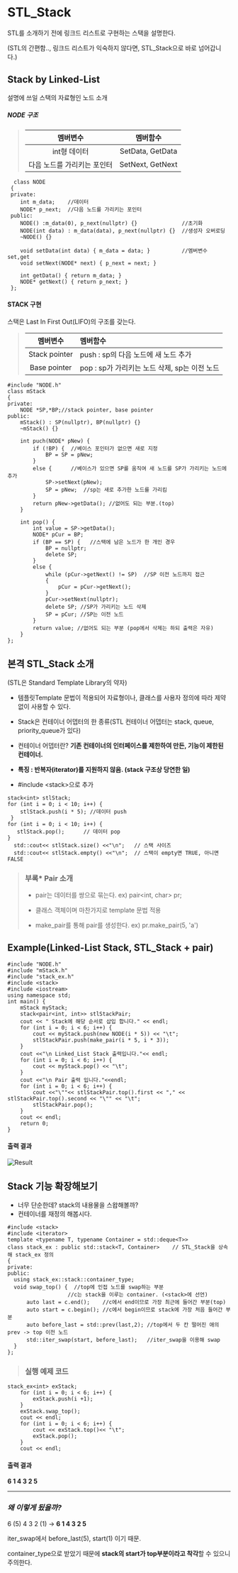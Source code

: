 STL_Stack
=========

STL를 소개하기 전에 링크드 리스트로 구현하는 스택을 설명한다.

(STL의 간편함.., 링크드 리스트가 익숙하지 않다면, STL_Stack으로 바로 넘어갑니다.)

Stack by Linked-List
--------------------

설명에 쓰일 스택의 자료형인 노드 소개

##### NODE 구조

> | 멤버변수                    | 멤버함수         |
> |:---------------------------:|:----------------:|
> |        int형 데이터         | SetData, GetData |
> | 다음 노드를 가리키는 포인터 | SetNext, GetNext |

```
  class NODE
 {
 private:
    int m_data;    //데이터
    NODE* p_next;  //다음 노드를 가리키는 포인터
 public:
    NODE() :m_data(0), p_next(nullptr) {}              //초기화
    NODE(int data) : m_data(data), p_next(nullptr) {}  //생성자 오버로딩
    ~NODE() {}

    void setData(int data) { m_data = data; }          //멤버변수 set,get
    void setNext(NODE* next) { p_next = next; }

    int getData() { return m_data; }    
    NODE* getNext() { return p_next; }
 };
```

#### STACK 구현

스택은 Last In First Out(LIFO)의 구조를 갖는다.

> | 멤버변수      | 멤버함수                                      |
> |:-------------:|:----------------------------------------------|
> | Stack pointer | push : sp의 다음 노드에 새 노드 추가          |
> | Base pointer  | pop : sp가 가리키는 노드 삭제, sp는 이전 노드 |

```
#include "NODE.h"
class mStack
{
private:
    NODE *SP,*BP;//stack pointer, base pointer
public:
    mStack() : SP(nullptr), BP(nullptr) {}
    ~mStack() {}

    int puch(NODE* pNew) {
        if (!BP) {  //베이스 포인터가 없으면 새로 지정
            BP = SP = pNew;
        }
        else {      //베이스가 있으면 SP를 움직여 새 노드를 SP가 가리키는 노드에 추가
            SP->setNext(pNew);
            SP = pNew;  //sp는 새로 추가한 노드를 가리킴
        }
        return pNew->getData(); //없어도 되는 부분.(top)
    }

    int pop() {
		int value = SP->getData();
		NODE* pCur = BP;
		if (BP == SP) {   //스택에 남은 노드가 한 개인 경우
			BP = nullptr;
			delete SP;
		}
		else {
			while (pCur->getNext() != SP)  //SP 이전 노드까지 접근
			{
				pCur = pCur->getNext();
			}
			pCur->setNext(nullptr);  
			delete SP; //SP가 가리키는 노드 삭제
			SP = pCur; //SP는 이전 노드
		}
		return value; //없어도 되는 부분 (pop에서 삭제는 하되 출력은 자유)
	}
};
```

본격 STL_Stack 소개
-------------------

(STL은 Standard Template Library의 약자)

-	템플릿Template 문법이 적용되어 자료형이나, 클래스를 사용자 정의에 따라 제약없이 사용할 수 있다.
-	Stack은 컨테이너 어뎁터의 한 종류(STL 컨테이너 어뎁터는 stack, queue, priority_queue가 있다)
-	컨테이너 어뎁터란? **기존 컨테이너의 인터페이스를 제한하여 만든, 기능이 제한된 컨테이너.**
-	**특징 : 반복자(iterator)를 지원하지 않음. (stack 구조상 당연한 일)**

-	#include \<stack\>으로 추가

```
stack<int> stlStack;
for (int i = 0; i < 10; i++) {
    stlStack.push(i * 5); //데이터 push
 }
for (int i = 0; i < 10; i++) {
   stlStack.pop();      // 데이터 pop
}
  std::cout<< stlStack.size() <<"\n";   // 스택 사이즈
  std::cout<< stlStack.empty() <<"\n";  // 스택이 empty면 TRUE, 아니면 FALSE
```

> ### 부록* Pair 소개
>
> -	pair는 데이터를 쌍으로 묶는다. ex) pair<int, char> pr;
>
> -	클래스 객체이며 마찬가지로 template 문법 적용
>
> -	make_pair를 통해 pair를 생성한다. ex) pr.make_pair(5, 'a')
>

Example(Linked-List Stack, STL_Stack + pair)
--------------------------------------------

```
#include "NODE.h"
#include "mStack.h"
#include "stack_ex.h"
#include <stack>
#include <iostream>
using namespace std;
int main() {
    mStack myStack;
    stack<pair<int, int>> stlStackPair;
    cout << " Stack에 해당 순서로 삽입 합니다." << endl;
    for (int i = 0; i < 6; i++) {
        cout << myStack.push(new NODE(i * 5)) << "\t";      
        stlStackPair.push(make_pair(i * 5, i * 3));
    }
    cout <<"\n Linked_List Stack 출력입니다."<< endl;
    for (int i = 0; i < 6; i++) {
        cout << myStack.pop() << "\t";              
    }
    cout <<"\n Pair 출력 입니다."<<endl;
    for (int i = 0; i < 6; i++) {
        cout <<"\""<< stlStackPair.top().first << "," << stlStackPair.top().second << "\"" << "\t";
        stlStackPair.pop();
    }   
    cout << endl;
    return 0;
}
```

#### 출력 결과

![Result](https://cloud.githubusercontent.com/assets/20148930/23029052/9c9f58dc-f4ac-11e6-8575-3d57be95224c.jpg)

Stack 기능 확장해보기
---------------------

-	너무 단순한데? stack의 내용물을 스왑해볼까?
-	컨테이너를 재정의 해봅시다.

```
#include <stack>
#include <iterator>
template <typename T, typename Container = std::deque<T>>
class stack_ex : public std::stack<T, Container>    // STL_Stack을 상속해 stack_ex 정의
{
private:
public:
  using stack_ex::stack::container_type;
  void swap_top() {  //top에 인접 노드를 swap하는 부분
                   //c는 stack을 이루는 container. (<stack>에 선언)
      auto last = c.end();    //c에서 end이므로 가장 최근에 들어간 부분(top)
      auto start = c.begin(); //c에서 begin이므로 stack에 가장 처음 들어간 부분
      auto before_last = std::prev(last,2); //top에서 두 칸 떨어진 애의 prev -> top 이전 노드
      std::iter_swap(start, before_last);   //iter_swap을 이용해 swap
  }
};
```

> ### 실행 예제 코드

```
stack_ex<int> exStack;
    for (int i = 0; i < 6; i++) {
        exStack.push(i +1);
    }
    exStack.swap_top();
    cout << endl;
    for (int i = 0; i < 6; i++) {
        cout << exStack.top()<< "\t";
        exStack.pop();
    }
    cout << endl;
```

#### 출력 결과

**6 1 4 3 2 5**

---

### *왜 이렇게 됬을까?*

6 (5) 4 3 2 (1) -> **6 1 4 3 2 5**

iter_swap에서 before_last(5), start(1) 이기 때문.

container_type으로 받았기 때문에 **stack의 start가 top부분이라고 착각**할 수 있으니 주의한다.
